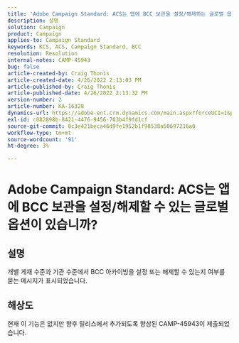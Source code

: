 ```yaml
---
title: 'Adobe Campaign Standard: ACS는 앱에 BCC 보관을 설정/해제하는 글로벌 옵션이 있습니까?'
description: 설명
solution: Campaign
product: Campaign
applies-to: Campaign Standard
keywords: KCS, ACS, Campaign Standard, BCC
resolution: Resolution
internal-notes: CAMP-45943
bug: false
article-created-by: Craig Thonis
article-created-date: 4/26/2022 2:13:03 PM
article-published-by: Craig Thonis
article-published-date: 4/26/2022 2:13:32 PM
version-number: 2
article-number: KA-16328
dynamics-url: https://adobe-ent.crm.dynamics.com/main.aspx?forceUCI=1&pagetype=entityrecord&etn=knowledgearticle&id=5c2173f6-6ac5-ec11-a7b6-0022480a138b
exl-id: c082898b-8421-4476-9456-703b4f9fd1cf
source-git-commit: 0c3e421beca46d9fe1952b1f98538a50697216a0
workflow-type: tm+mt
source-wordcount: '91'
ht-degree: 3%

---
```


# Adobe Campaign Standard: ACS는 앱에 BCC 보관을 설정/해제할 수 있는 글로벌 옵션이 있습니까?

## 설명


개별 게재 수준과 기관 수준에서 BCC 아카이빙을 설정 또는 해제할 수 있는지 여부를 묻는 메시지가 표시되었습니다.


## 해상도


현재 이 기능은 없지만 향후 릴리스에서 추가되도록 향상된 CAMP-45943이 제출되었습니다.
